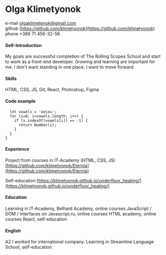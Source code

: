 # Olga Klimetyonok  

e-mail olgaklimetenok@gmail.com  
github [https://github.com/klimetyonok](https://github.com/klimetyonok)  
phone +386 71 456-32-56  

#### Self-Introduction
My goals are successful completion of The Rolling Scopes School and start to work as a front-end developer. Growing and learning are important for me. I don't want standing in one place. I want to move forward

#### Skills
HTML, CSS, JS, Git, React, Photoshop, Figma  

#### Code example
```function absentVowel(x){
  let vowels = 'aeiou';
  for (i=0; i<vowels.length; i++) {
    if (x.indexOf(vowels[i]) == -1) {
      return Number(i);
    }
  }
}
```    

#### Experience
Project from courses in IT-Academy (HTML, CSS, JS) [https://github.com/klimetyonok/Eternia](https://github.com/klimetyonok/Eternia)

Self-education
[https://klimetyonok.github.io/underfloor_heating/](https://klimetyonok.github.io/underfloor_heating/)

#### Education
Learning in IT-Academy, Belhard Academy, online courses JavaScript / DOM / Interfaces on Javascript.ru, online courses HTML academy, online courses React, self-education

#### English
A2
I worked for international company. Learning in Streamline Language School, self-education